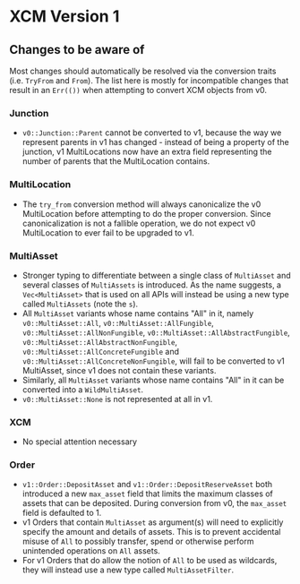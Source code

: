 # XCM Version 1

## Changes to be aware of
Most changes should automatically be resolved via the conversion traits (i.e. `TryFrom` and `From`). The list here is mostly for incompatible changes that result in an `Err(())` when attempting to convert XCM objects from v0.

### Junction
- `v0::Junction::Parent` cannot be converted to v1, because the way we represent parents in v1 has changed - instead of being a property of the junction, v1 MultiLocations now have an extra field representing the number of parents that the MultiLocation contains.

### MultiLocation
- The `try_from` conversion method will always canonicalize the v0 MultiLocation before attempting to do the proper conversion. Since canonicalization is not a fallible operation, we do not expect v0 MultiLocation to ever fail to be upgraded to v1.

### MultiAsset
- Stronger typing to differentiate between a single class of `MultiAsset` and several classes of `MultiAssets` is introduced. As the name suggests, a `Vec<MultiAsset>` that is used on all APIs will instead be using a new type called `MultiAssets` (note the `s`).
- All `MultiAsset` variants whose name contains "All" in it, namely `v0::MultiAsset::All`, `v0::MultiAsset::AllFungible`, `v0::MultiAsset::AllNonFungible`, `v0::MultiAsset::AllAbstractFungible`, `v0::MultiAsset::AllAbstractNonFungible`, `v0::MultiAsset::AllConcreteFungible` and `v0::MultiAsset::AllConcreteNonFungible`, will fail to be converted to v1 MultiAsset, since v1 does not contain these variants.
- Similarly, all `MultiAsset` variants whose name contains "All" in it can be converted into a `WildMultiAsset`.
- `v0::MultiAsset::None` is not represented at all in v1.

### XCM
- No special attention necessary

### Order
- `v1::Order::DepositAsset` and `v1::Order::DepositReserveAsset` both introduced a new `max_asset` field that limits the maximum classes of assets that can be deposited. During conversion from v0, the `max_asset` field is defaulted to 1.
- v1 Orders that contain `MultiAsset` as argument(s) will need to explicitly specify the amount and details of assets. This is to prevent accidental misuse of `All` to possibly transfer, spend or otherwise perform unintended operations on `All` assets.
- For v1 Orders that do allow the notion of `All` to be used as wildcards, they will instead use a new type called `MultiAssetFilter`.
